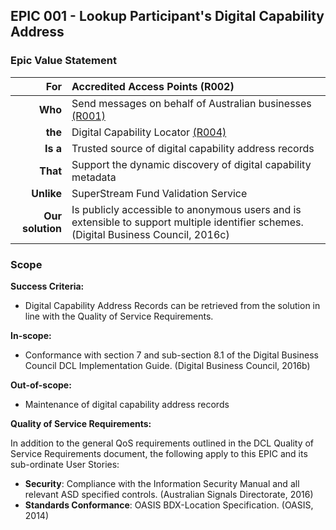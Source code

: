 ## EPIC 001 - Lookup Participant's Digital Capability Address

### Epic Value Statement


|For | Accredited Access Points (R002)|
|---:|:---|
|**Who** | Send messages on behalf of Australian businesses [(R001)][1]|
|**the** | Digital Capability Locator [(R004)][1]|
|**Is a** | Trusted source of digital capability address records|
|**That** | Support the dynamic discovery of digital capability metadata|
|**Unlike** | SuperStream Fund Validation Service|
|**Our solution** | Is publicly accessible to anonymous users and is extensible to support multiple identifier schemes. (Digital Business Council, 2016c)|

### Scope

**Success Criteria:**
- Digital Capability Address Records can be retrieved from the solution in line with the Quality of Service Requirements.

**In-scope:** 
- Conformance with section 7 and sub-section 8.1 of the Digital Business Council DCL Implementation Guide. (Digital Business Council, 2016b)

**Out-of-scope:** 
- Maintenance of digital capability address records

**Quality of Service Requirements:** 

In addition to the general QoS requirements outlined in the DCL Quality of Service Requirements document, the following apply to this EPIC and its sub-ordinate User Stories: 

- **Security**: Compliance with the Information Security Manual and all relevant ASD specified controls. (Australian Signals Directorate, 2016) 
- **Standards Conformance**: OASIS BDX-Location Specification. (OASIS, 2014)


[1]:https://github.com/Digital-Business-Council/Digital-Capability-Locator/blob/master/Requirements/Introduction.md#22--description-of-actors